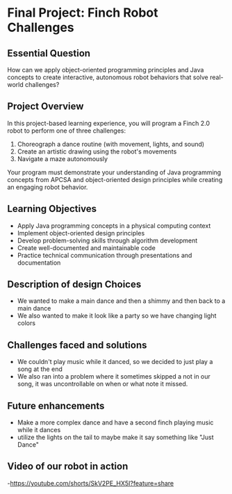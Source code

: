 # Final Project: Finch Robot Challenges

## Essential Question
How can we apply object-oriented programming principles and Java concepts to create interactive, autonomous robot behaviors that solve real-world challenges?

## Project Overview
In this project-based learning experience, you will program a Finch 2.0 robot to perform one of three challenges:
1. Choreograph a dance routine (with movement, lights, and sound)
2. Create an artistic drawing using the robot's movements
3. Navigate a maze autonomously

Your program must demonstrate your understanding of Java programming concepts from APCSA and object-oriented design principles while creating an engaging robot behavior.

## Learning Objectives
- Apply Java programming concepts in a physical computing context
- Implement object-oriented design principles
- Develop problem-solving skills through algorithm development
- Create well-documented and maintainable code
- Practice technical communication through presentations and documentation

## Description of design Choices
- We wanted to make a main dance and then a shimmy and then back to a main dance
- We also wanted to make it look like a party so we have changing light colors

## Challenges faced and solutions
- We couldn't play music while it danced, so we decided to just play a song at the end
- We also ran into a problem where it sometimes skipped a not in our song, it was uncontrollable on when or what note it missed.

## Future enhancements
- Make a more complex dance and have a second finch playing music while it dances
- utilize the lights on the tail to maybe make it say something like "Just Dance"

## Video of our robot in action
-https://youtube.com/shorts/SkV2PE_HX5I?feature=share